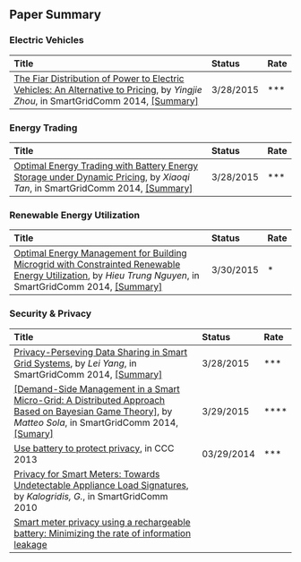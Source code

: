 ## Paper Summary


### Electric Vehicles
|Title| Status| Rate|
|:----|:---|:---|
|[The Fiar Distribution of Power to Electric Vehicles: An Alternative to Pricing](http://arxiv.org/ftp/arxiv/papers/1402/1402.2489.pdf), by *Yingjie Zhou*, in SmartGridComm 2014, [[Summary]](./file/zhou14-fair-distribution-ev.md)| 3/28/2015| ***|

### Energy Trading
|Title| Status| Rate|
|:----|:---|:---|
|[Optimal Energy Trading with Battery Energy Storage under Dynamic Pricing](http://ieeexplore.ieee.org/stamp/stamp.jsp?arnumber=7007733), by *Xiaoqi Tan*, in SmartGridComm 2014, [[Summary]](./file/tan12-optimal-energy-trading.md)| 3/28/2015| ***|

### Renewable Energy Utilization
|Title| Status| Rate|
|:----|:---|:---|
|[Optimal Energy Management for Building Microgrid with Constrainted Renewable Energy Utilization](http://ieeexplore.ieee.org/stamp/stamp.jsp?arnumber=7007635), by *Hieu Trung Nguyen*, in SmartGridComm 2014, [[Summary]](./file/Nguyen14-em-mg-renewables.md)| 3/30/2015| *|

### Security & Privacy
|Title| Status| Rate|
|:----|:---|:---|
|[Privacy-Perseving Data Sharing in Smart Grid Systems](ieeexplore.ieee.org/stamp.jsp?tp=&arnumber=7007759), by *Lei Yang*, in SmartGridComm 2014, [[Summary]](./file/yang14-privacy-preserving.md)|3/28/2015| ***|
|[[Demand-Side Management in a Smart Micro-Grid: A Distributed Approach Based on Bayesian Game Theory]](http://ieeexplore.ieee.org/xpl/articleDetails.jsp?arnumber=7007722), by *Matteo Sola*, in SmartGridComm 2014, [[Sumary]](./file/sola14-demand-side-bayesian-game-theory.md)| 3/29/2015| ****|
|[Use battery to protect privacy](http://ieeexplore.ieee.org.mutex.gmu.edu/stamp/stamp.jsp?tp=&arnumber=6641006&tag=1), in CCC 2013| 03/29/2014| ***| 
|[Privacy for Smart Meters: Towards Undetectable Appliance Load Signatures](http://ieeexplore.ieee.org/xpl/login.jsp?tp=&arnumber=5622047), by *Kalogridis, G.*, in SmartGridComm 2010| | |
|[Smart meter privacy using a rechargeable battery: Minimizing the rate of information leakage](http://ieeexplore.ieee.org/xpl/login.jsp?tp=&arnumber=5946886)| | |
